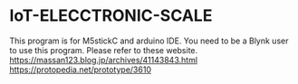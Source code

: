 # IoT-ELECCTRONIC-SCALE
This program is for M5stickC and arduino IDE.
You need to be a Blynk user to use this program.
Please refer to these website.
https://massan123.blog.jp/archives/41143843.html
https://protopedia.net/prototype/3610

